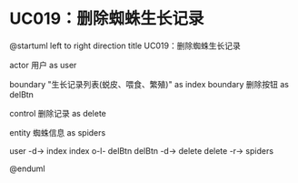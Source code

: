 # UC019：删除蜘蛛生长记录

@startuml
left to right direction
title UC019：删除蜘蛛生长记录

actor 用户 as user

boundary "生长记录列表(蜕皮、喂食、繁殖)" as index
boundary 删除按钮 as delBtn

control 删除记录 as delete

entity 蜘蛛信息 as spiders

user -d-> index
index o-l- delBtn
delBtn -d-> delete
delete -r-> spiders

@enduml
